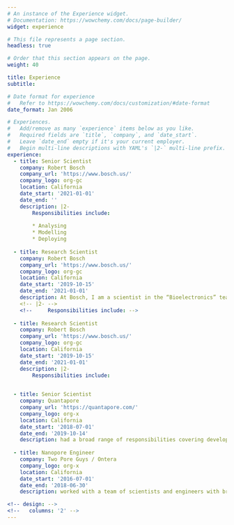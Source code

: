 ```yaml
---
# An instance of the Experience widget.
# Documentation: https://wowchemy.com/docs/page-builder/
widget: experience

# This file represents a page section.
headless: true

# Order that this section appears on the page.
weight: 40

title: Experience
subtitle:

# Date format for experience
#   Refer to https://wowchemy.com/docs/customization/#date-format
date_format: Jan 2006

# Experiences.
#   Add/remove as many `experience` items below as you like.
#   Required fields are `title`, `company`, and `date_start`.
#   Leave `date_end` empty if it's your current employer.
#   Begin multi-line descriptions with YAML's `|2-` multi-line prefix.
experience:
  - title: Senior Scientist
    company: Robert Bosch
    company_url: 'https://www.bosch.us/'
    company_logo: org-gc
    location: California
    date_start: '2021-01-01'
    date_end: ''
    description: |2-
        Responsibilities include:
        
        * Analysing
        * Modelling
        * Deploying
        
  - title: Research Scientist
    company: Robert Bosch
    company_url: 'https://www.bosch.us/'
    company_logo: org-gc
    location: California
    date_start: '2019-10-15'
    date_end: '2021-01-01'
    description: At Bosch, I am a scientist in the “Bioelectronics” team within the corporate research organization. We design novel biosensors and take them from early stage proof-of-concept to the productization phase before handing them off to other business units within Bosch. My focus has been platform development and integration based on novel electrical nanobiosensors for single- molecule applications. I perform a wide range of tasks from making devices in the clean room to characterizing them using analytical techniques to designing and conducting single-molecule experiments as well as signal processing and data analysis.
    <!-- |2- -->
    <!--     Responsibilities include: -->
     
  - title: Research Scientist
    company: Robert Bosch
    company_url: 'https://www.bosch.us/'
    company_logo: org-gc
    location: California
    date_start: '2019-10-15'
    date_end: '2021-01-01'
    description: |2-
        Responsibilities include:
  

  - title: Senior Scientist
    company: Quantapore
    company_url: 'https://quantapore.com/'
    company_logo: org-x
    location: California
    date_start: '2018-07-01'
    date_end: '2019-10-14'
    description: had a broad range of responsibilities covering development and optimization of Quantapore’s proprietary nanopore-based sequencing technology. This involves process development and integration for nanopore chip design and manufacturing as well as running sequencing experiments to optimize the overall platform, and bring the idea from a proof-of-concept to a market-ready product
    
  - title: Nanopore Engineer
    company: Two Pore Guys / Ontera
    company_logo: org-x
    location: California
    date_start: '2016-07-01'
    date_end: '2018-06-30'
    description: worked with a team of scientists and engineers with broad range of responsibilities falling under product development category. I was the project lead for transferring the nanopore sensors from lab-scale proof-of-concept to mass-scale production as well as implementing quality control and testing. This included interfacing with manufacturing partners and subcontractors to establish a manufacturing pipeline.

<!-- design: -->
<!--   columns: '2' -->
---
```

